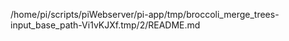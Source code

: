 /home/pi/scripts/piWebserver/pi-app/tmp/broccoli_merge_trees-input_base_path-Vi1vKJXf.tmp/2/README.md